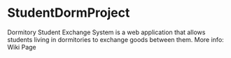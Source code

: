 # StudentDormProject

Dormitory Student Exchange System is a web application that allows students living in dormitories to exchange goods between them.
More info: Wiki Page
